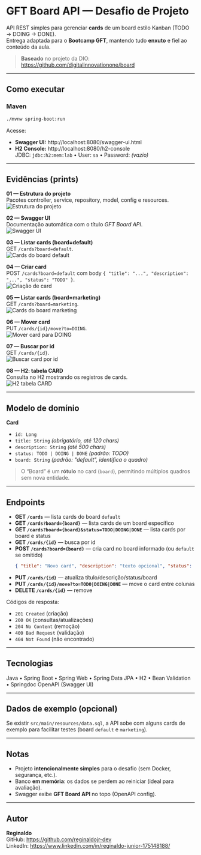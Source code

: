 # GFT Board API — Desafio de Projeto

API REST simples para gerenciar **cards** de um board estilo Kanban (TODO → DOING → DONE).  
Entrega adaptada para o **Bootcamp GFT**, mantendo tudo **enxuto** e fiel ao conteúdo da aula.

> **Baseado** no projeto da DIO: https://github.com/digitalinnovationone/board

---

## Como executar

### Maven
```bash
./mvnw spring-boot:run
```

Acesse:
- **Swagger UI:** http://localhost:8080/swagger-ui.html  
- **H2 Console:** http://localhost:8080/h2-console  
  JDBC: `jdbc:h2:mem:lab` • User: `sa` • Password: *(vazio)*

---

## Evidências (prints)

**01 — Estrutura do projeto**  
Pacotes controller, service, repository, model, config e resources.  
![Estrutura do projeto](docs/img/01-estrutura.png)

**02 — Swagger UI**  
Documentação automática com o título *GFT Board API*.  
![Swagger UI](docs/img/02-swagger-home.png)

**03 — Listar cards (board=default)**  
GET `/cards?board=default`.  
![Cards do board default](docs/img/03-cards-default.png)

**04 — Criar card**  
POST `/cards?board=default` com body `{ "title": "...", "description": "...", "status": "TODO" }`.  
![Criação de card](docs/img/04-card-create.png)

**05 — Listar cards (board=marketing)**  
GET `/cards?board=marketing`.  
![Cards do board marketing](docs/img/05-cards-marketing.png)

**06 — Mover card**  
PUT `/cards/{id}/move?to=DOING`.  
![Mover card para DOING](docs/img/06-move-card.png)

**07 — Buscar por id**  
GET `/cards/{id}`.  
![Buscar card por id](docs/img/07-card-get.png)

**08 — H2: tabela CARD**  
Consulta no H2 mostrando os registros de cards.  
![H2 tabela CARD](docs/img/08-h2-cards.png)


---
## Modelo de domínio

**Card**
- `id: Long`
- `title: String` *(obrigatório, até 120 chars)*
- `description: String` *(até 500 chars)*
- `status: TODO | DOING | DONE` *(padrão: TODO)*
- `board: String` *(padrão: "default", identifica o quadro)*

> O “Board” é um **rótulo** no card (`board`), permitindo múltiplos quadros sem nova entidade.

---

## Endpoints

- **GET `/cards`** — lista cards do board `default`
- **GET `/cards?board={board}`** — lista cards de um board específico
- **GET `/cards?board={board}&status=TODO|DOING|DONE`** — lista cards por board e status
- **GET `/cards/{id}`** — busca por id
- **POST `/cards?board={board}`** — cria card no board informado (ou `default` se omitido)
  ```json
  { "title": "Novo card", "description": "texto opcional", "status": "TODO" }
  ```
- **PUT `/cards/{id}`** — atualiza título/descrição/status/board
- **PUT `/cards/{id}/move?to=TODO|DOING|DONE`** — move o card entre colunas
- **DELETE `/cards/{id}`** — remove

Códigos de resposta:
- `201 Created` (criação)
- `200 OK` (consultas/atualizações)
- `204 No Content` (remoção)
- `400 Bad Request` (validação)
- `404 Not Found` (não encontrado)

---

## Tecnologias

Java • Spring Boot • Spring Web • Spring Data JPA • H2 • Bean Validation • Springdoc OpenAPI (Swagger UI)

---

## Dados de exemplo (opcional)

Se existir `src/main/resources/data.sql`, a API sobe com alguns cards de exemplo para facilitar testes (board `default` e `marketing`).

---

## Notas

- Projeto **intencionalmente simples** para o desafio (sem Docker, segurança, etc.).  
- Banco **em memória**: os dados se perdem ao reiniciar (ideal para avaliação).  
- Swagger exibe **GFT Board API** no topo (OpenAPI config).

---

## Autor

**Reginaldo**  
GitHub: https://github.com/reginaldojr-dev  
LinkedIn: https://www.linkedin.com/in/reginaldo-junior-175148188/
